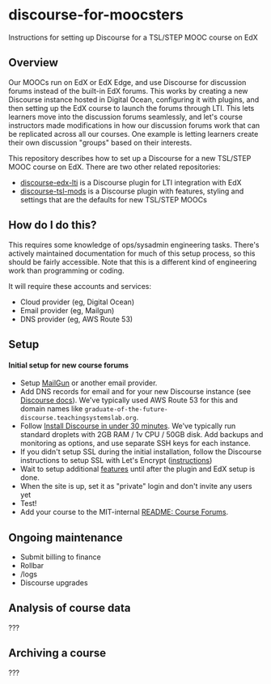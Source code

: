 # discourse-for-moocsters
Instructions for setting up Discourse for a TSL/STEP MOOC course on EdX

## Overview
Our MOOCs run on EdX or EdX Edge, and use Discourse for discussion forums instead of the built-in EdX forums.  This works by creating a new Discourse instance hosted in Digital Ocean, configuring it with plugins, and then setting up the EdX course to launch the forums through LTI.  This lets learners move into the discussion forums seamlessly, and let's course instructors made modifications in how our discussion forums work that can be replicated across all our courses.  One example is letting learners create their own discussion "groups" based on their interests.

This repository describes how to set up a Discourse for a new TSL/STEP MOOC course on EdX.  There are two other related repositories:

- [discourse-edx-lti](https://github.com/mit-teaching-systems-lab/discourse-edx-lti) is a Discourse plugin for LTI integration with EdX
- [discourse-tsl-mods](https://github.com/mit-teaching-systems-lab/discourse-tsl-mods) is a Discourse plugin with features, styling and settings that are the defaults for new TSL/STEP MOOCs

## How do I do this?
This requires some knowledge of ops/sysadmin engineering tasks.  There's actively maintained documentation for much of this setup process, so this should be fairly accessible.  Note that this is a different kind of engineering work than programming or coding.

It will require these accounts and services:

- Cloud provider (eg, Digital Ocean)
- Email provider (eg, Mailgun)
- DNS provider (eg, AWS Route 53)

## Setup
#### Initial setup for new course forums
- Setup [MailGun](https://www.mailgun.com/) or another email provider.
- Add DNS records for email and for your new Discourse instance (see [Discourse docs](https://github.com/discourse/discourse/blob/master/docs/INSTALL-cloud.md#email)).  We've typically used AWS Route 53 for this and domain names like `graduate-of-the-future-discourse.teachingsystemslab.org`.
- Follow [Install Discourse in under 30 minutes](https://github.com/discourse/discourse/blob/master/docs/INSTALL-cloud.md).  We've typically run standard droplets with 2GB RAM / 1v CPU / 50GB disk.  Add backups and monitoring as options, and use separate SSH keys for each instance.
- If you didn't setup SSL during the initial installation, follow the Discourse instructions to setup SSL with Let's Encrypt ([instructions](https://meta.discourse.org/t/setting-up-lets-encrypt/40709))
- Wait to setup additional [features](https://github.com/discourse/discourse/blob/master/docs/INSTALL-cloud.md#add-more-discourse-features) until after the plugin and EdX setup is done.
- When the site is up, set it as "private" login and don't invite any users yet
- Test!
- Add your course to the MIT-internal [README: Course Forums](https://docs.google.com/document/d/1rcsh2yl8QgTvmZ8-RvIt4ljl21t-oZkfcf7m97uqy1o/edit#heading=h.ugwekbftejfr).


## Ongoing maintenance
- Submit billing to finance
- Rollbar
- /logs
- Discourse upgrades

## Analysis of course data
???

## Archiving a course
???